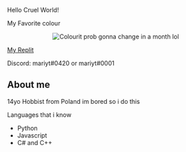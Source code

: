 <p>Hello Cruel World!</p>
<p>My Favorite colour</p>
<p align="center">
<img src="https://www.thecolorapi.com/id?format=svg&named=false&hex=fab743" alt="Colour">it prob gonna change in a month lol</img>
</p>
<a href="https://replit.com/@M2rsho">My Replit</a>
<p>Discord: mariyt#0420 or mariyt#0001</p>
<h2>About me</h2>
<p>14yo Hobbist from Poland im bored so i do this</p>
<p>Languages that i know</p>
<ul>
<li>Python</li>
<li>Javascript</li>
<li>C# and C++</li>
<ul/>

